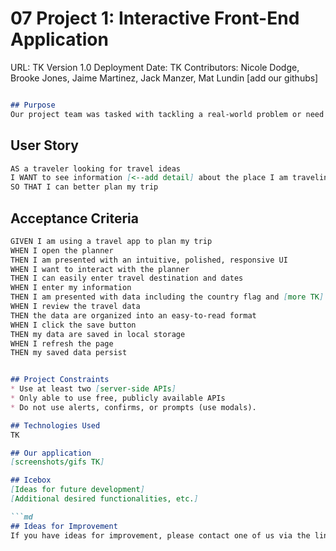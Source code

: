 # 07 Project 1: Interactive Front-End Application

URL: TK
Version 1.0
Deployment Date: TK
Contributors: Nicole Dodge, Brooke Jones, Jaime Martinez, Jack Manzer, Mat Lundin
[add our githubs]

```md

## Purpose
Our project team was tasked with tackling a real-world problem or need by creating an application. This task will allow us to increase our collaboration skills, gain exposure to server-side APIs,  and experience things we may run into as we venture out in the world as new developers. [End w/ 1-2 sentences about motivation for development...similar to and/or segue into our user story]
```

## User Story

```md
AS a traveler looking for travel ideas
I WANT to see information [<--add detail] about the place I am traveling
SO THAT I can better plan my trip
```

## Acceptance Criteria

```md
GIVEN I am using a travel app to plan my trip
WHEN I open the planner
THEN I am presented with an intuitive, polished, responsive UI 
WHEN I want to interact with the planner
THEN I can easily enter travel destination and dates
WHEN I enter my information
THEN I am presented with data including the country flag and [more TK]
WHEN I review the travel data
THEN the data are organized into an easy-to-read format
WHEN I click the save button
THEN my data are saved in local storage
WHEN I refresh the page
THEN my saved data persist
```

```md

## Project Constraints
* Use at least two [server-side APIs]
* Only able to use free, publicly available APIs
* Do not use alerts, confirms, or prompts (use modals).
```

```md
## Technologies Used
TK
```

```md
## Our application
[screenshots/gifs TK]
```

```md
## Icebox
[Ideas for future development]
[Additional desired functionalities, etc.]

```md
## Ideas for Improvement
If you have ideas for improvement, please contact one of us via the links to our github pages.
```



